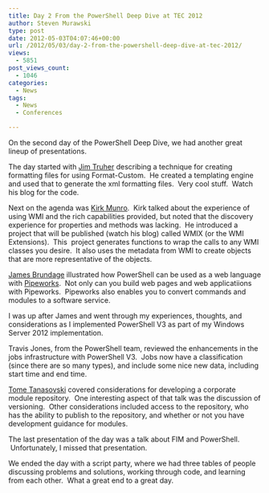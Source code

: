 ```yaml
---
title: Day 2 From the PowerShell Deep Dive at TEC 2012
author: Steven Murawski
type: post
date: 2012-05-03T04:07:46+00:00
url: /2012/05/03/day-2-from-the-powershell-deep-dive-at-tec-2012/
views:
  - 5851
post_views_count:
  - 1046
categories:
  - News
tags:
  - News
  - Conferences

---
```

On the second day of the PowerShell Deep Dive, we had another great lineup of presentations.

The day started with [Jim Truher][1] describing a technique for creating formatting files for using Format-Custom.  He created a templating engine and used that to generate the xml formatting files.  Very cool stuff.  Watch his blog for the code.

Next on the agenda was [Kirk Munro][2].  Kirk talked about the experience of using WMI and the rich capabilities provided, but noted that the discovery experience for properties and methods was lacking.  He introduced a project that will be published (watch his blog) called WMIX (or the WMI Extensions).  This  project generates functions to wrap the calls to any WMI classes you desire.  It also uses the metadata from WMI to create objects that are more representative of the objects.

[James Brundage][3] illustrated how PowerShell can be used as a web language with [Pipeworks][4].  Not only can you build web pages and web applicatiions with Pipeworks.  Pipeworks also enables you to convert commands and modules to a software service.

I was up after James and went through my experiences, thoughts, and considerations as I implemented PowerShell V3 as part of my Windows Server 2012 implementation.

Travis Jones, from the PowerShell team, reviewed the enhancements in the jobs infrastructure with PowerShell V3.  Jobs now have a classification (since there are so many types), and include some nice new data, including start time and end time.

[Tome Tanasovski][5] covered considerations for developing a corporate module repository.  One interesting aspect of that talk was the discussion of versioning.  Other considerations included access to the repository, who has the ability to publish to the repository, and whether or not you have development guidance for modules.

The last presentation of the day was a talk about FIM and PowerShell.  Unfortunately, I missed that presentation.

We ended the day with a script party, where we had three tables of people discussing problems and solutions, working through code, and learning from each other.  What a great end to a great day.

[1]: http://jtruher3.wordpress.com/
[2]: http://poshoholic.com
[3]: http://www.start-automating.com
[4]: http://powershellpipeworks.com
[5]: http://powertoe.wordpress.com